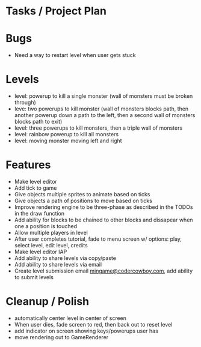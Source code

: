 # Tasks / Project Plan

# Bugs

 * Need a way to restart level when user gets stuck

# Levels

 * level: powerup to kill a single monster (wall of monsters must be broken through)
 * leve: two powerups to kill monster (wall of monsters blocks path, then another powerup down a path to the left, then a second wall of monsters blocks path to exit)
 * level: three powerups to kill monsters, then a triple wall of monsters
 * level: rainbow powerup to kill all monsters
 * level: moving monster moving left and right

# Features

 * Make level editor
 * Add tick to game
 * Give objects multiple sprites to animate based on ticks
 * Give objects a path of positions to move based on ticks
 * Improve rendering engine to be three-phase as described in the TODOs in the draw function
 * Add ability for blocks to be chained to other blocks and dissapear when one a position is touched
 * Allow multiple players in level
 * After user completes tutorial, fade to menu screen w/ options: play, select level, edit level, credits
 * Make level editor IAP
 * Add ability to share levels via copy/paste
 * Add ability to share levels via email
 * Create level submission email mingame@codercowboy.com, add ability to submit levels

# Cleanup / Polish

 * automatically center level in center of screen
 * When user dies, fade screen to red, then back out to reset level
 * add indicator on screen showing keys/powerups user has
 * move rendering out to GameRenderer
